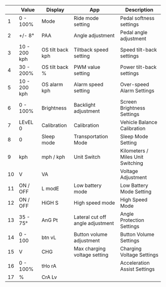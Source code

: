 |  | Value | Display | App | Description |
| --- | --- | --- | --- | --- |
|  1 | 0 - 100% | Mode | Ride mode setting | Pedal softness settings |
|  2 | +/- 8° | PAA | Angle adjustment | Pedal angle adjustment |
|  3 | 10 - 200 kph | OS tilt back kph | Tiltback speed setting | Speed tilt-back settings |
|  4 | 30 - 200% | OS tilt back % | PWM value setting | Power tilt-back settings |
|  5 | 10 - 200 kph | OS alarm kph | Alarm speed setting | Over-speed Alarm Settings |
|  6 | 0 - 100% | Brightness | Backlight adjustment | Screen Brightness Settings |
|  7 | LEvEL 0 | Calibration | Calibration | Vehicle Balance Calibration |
|  8 | 0 | Sleep mode | Transportation Mode | Sleep Mode Setting |
|  9 | kph | mph / kph | Unit Switch | Kilometers / Miles Unit Switching |
| 10 | V | VA |  | Voltage Adjustment |
| 11 | ON / OFF | L modE | Low battery mode | Low Battery Mode Setting |
| 12 | ON / OFF | HiGH S | High speed mode | High Speed Mode |
| 13 | 35 - 75° | AnG Pt | Lateral cut off angle adjustment | Angle Protection Settings |
| 14 | 0 - 100 | btn vL | Button volume adjustment | Button Volume Settings |
| 15 | V | CHG | Max charging voltage setting | Charging Voltage Settings |
| 16 | 0 - 100% | tHo rA |  | Acceleration Assist Settings |
| 17 | % | CrA Lv |  |  |
